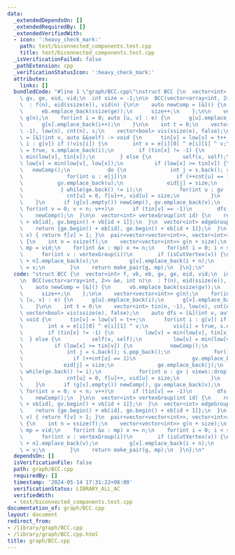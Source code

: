 ```yaml
---
data:
  _extendedDependsOn: []
  _extendedRequiredBy: []
  _extendedVerifiedWith:
  - icon: ':heavy_check_mark:'
    path: test/biconnected_components.test.cpp
    title: test/biconnected_components.test.cpp
  _isVerificationFailed: false
  _pathExtension: cpp
  _verificationStatusIcon: ':heavy_check_mark:'
  attributes:
    links: []
  bundledCode: "#line 1 \"graph/BCC.cpp\"\nstruct BCC {\n  vector<int> f, vb, eb,\
    \ gv, ge, eid, vid;\n  int size = -1;\n\n  BCC(vector<array<int, 2>> &e, int n)\n\
    \  : f(n), eid(ssize(e)), vid(n) {\n\n    auto newComp = [&]() {\n      vb.emplace_back(ssize(gv));\n\
    \      eb.emplace_back(ssize(ge));\n      size++;\n    };\n\n    vector<vector<int>>\
    \ g(n);\n    for(int i = 0; auto [u, v] : e) {\n      g[u].emplace_back(i);\n\
    \      g[v].emplace_back(i++);\n    }\n\n    int t = 0;\n    vector<int> tin(n,\
    \ -1), low(n), cnt(n), s;\n    vector<bool> vis(ssize(e), false);\n    auto dfs\
    \ = [&](int v, auto &&self) -> void {\n      tin[v] = low[v] = t++;\n      for(int\
    \ i : g[v]) if (!vis[i]) {\n        int x = e[i][0] ^ e[i][1] ^ v;\n        vis[i]\
    \ = true, s.emplace_back(i);\n        if (tin[x] != -1) {\n          low[v] =\
    \ min(low[v], tin[x]);\n        } else {\n          self(x, self);\n         \
    \ low[v] = min(low[v], low[x]);\n          if (low[x] >= tin[v]) {\n         \
    \   newComp();\n            do {\n              int j = s.back(); s.pop_back();\n\
    \              for(int u : e[j])\n                if (++cnt[u] == 1)\n       \
    \           gv.emplace_back(u);\n              eid[j] = size;\n              ge.emplace_back(j);\n\
    \            } while(ge.back() != i);\n            for(int u : gv | views::drop(vb.back()))\n\
    \              cnt[u] = 0, f[u]++, vid[u] = size;\n          }\n        }\n  \
    \    }\n      if (g[v].empty()) newComp(), gv.emplace_back(v);\n    };\n\n   \
    \ for(int v = 0; v < n; v++)\n      if (tin[v] == -1)\n        dfs(v, dfs);\n\
    \    newComp();\n  }\n\n  vector<int> vertexGroup(int id) {\n    return {gv.begin()\
    \ + vb[id], gv.begin() + vb[id + 1]};\n  }\n  vector<int> edgeGroup(int id) {\n\
    \    return {ge.begin() + eb[id], ge.begin() + eb[id + 1]};\n  }\n  bool isCutVertex(int\
    \ v) { return f[v] > 1; }\n  pair<vector<vector<int>>, vector<int>> blockCutTree()\
    \ {\n    int n = ssize(f);\n    vector<vector<int>> g(n + size);\n    vector<int>\
    \ mp = vid;\n    for(int &x : mp) x += n;\n    for(int i = 0; i < size; i++)\n\
    \      for(int v : vertexGroup(i))\n        if (isCutVertex(v)) {\n          g[i\
    \ + n].emplace_back(v);\n          g[v].emplace_back(i + n);\n          mp[v]\
    \ = v;\n        }\n    return make_pair(g, mp);\n  }\n};\n"
  code: "struct BCC {\n  vector<int> f, vb, eb, gv, ge, eid, vid;\n  int size = -1;\n\
    \n  BCC(vector<array<int, 2>> &e, int n)\n  : f(n), eid(ssize(e)), vid(n) {\n\n\
    \    auto newComp = [&]() {\n      vb.emplace_back(ssize(gv));\n      eb.emplace_back(ssize(ge));\n\
    \      size++;\n    };\n\n    vector<vector<int>> g(n);\n    for(int i = 0; auto\
    \ [u, v] : e) {\n      g[u].emplace_back(i);\n      g[v].emplace_back(i++);\n\
    \    }\n\n    int t = 0;\n    vector<int> tin(n, -1), low(n), cnt(n), s;\n   \
    \ vector<bool> vis(ssize(e), false);\n    auto dfs = [&](int v, auto &&self) ->\
    \ void {\n      tin[v] = low[v] = t++;\n      for(int i : g[v]) if (!vis[i]) {\n\
    \        int x = e[i][0] ^ e[i][1] ^ v;\n        vis[i] = true, s.emplace_back(i);\n\
    \        if (tin[x] != -1) {\n          low[v] = min(low[v], tin[x]);\n      \
    \  } else {\n          self(x, self);\n          low[v] = min(low[v], low[x]);\n\
    \          if (low[x] >= tin[v]) {\n            newComp();\n            do {\n\
    \              int j = s.back(); s.pop_back();\n              for(int u : e[j])\n\
    \                if (++cnt[u] == 1)\n                  gv.emplace_back(u);\n \
    \             eid[j] = size;\n              ge.emplace_back(j);\n            }\
    \ while(ge.back() != i);\n            for(int u : gv | views::drop(vb.back()))\n\
    \              cnt[u] = 0, f[u]++, vid[u] = size;\n          }\n        }\n  \
    \    }\n      if (g[v].empty()) newComp(), gv.emplace_back(v);\n    };\n\n   \
    \ for(int v = 0; v < n; v++)\n      if (tin[v] == -1)\n        dfs(v, dfs);\n\
    \    newComp();\n  }\n\n  vector<int> vertexGroup(int id) {\n    return {gv.begin()\
    \ + vb[id], gv.begin() + vb[id + 1]};\n  }\n  vector<int> edgeGroup(int id) {\n\
    \    return {ge.begin() + eb[id], ge.begin() + eb[id + 1]};\n  }\n  bool isCutVertex(int\
    \ v) { return f[v] > 1; }\n  pair<vector<vector<int>>, vector<int>> blockCutTree()\
    \ {\n    int n = ssize(f);\n    vector<vector<int>> g(n + size);\n    vector<int>\
    \ mp = vid;\n    for(int &x : mp) x += n;\n    for(int i = 0; i < size; i++)\n\
    \      for(int v : vertexGroup(i))\n        if (isCutVertex(v)) {\n          g[i\
    \ + n].emplace_back(v);\n          g[v].emplace_back(i + n);\n          mp[v]\
    \ = v;\n        }\n    return make_pair(g, mp);\n  }\n};\n"
  dependsOn: []
  isVerificationFile: false
  path: graph/BCC.cpp
  requiredBy: []
  timestamp: '2024-05-14 17:31:22+08:00'
  verificationStatus: LIBRARY_ALL_AC
  verifiedWith:
  - test/biconnected_components.test.cpp
documentation_of: graph/BCC.cpp
layout: document
redirect_from:
- /library/graph/BCC.cpp
- /library/graph/BCC.cpp.html
title: graph/BCC.cpp
---
```


